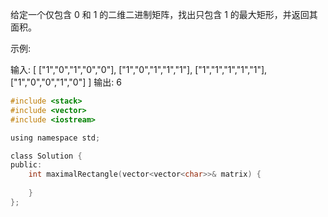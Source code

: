 给定一个仅包含 0 和 1 的二维二进制矩阵，找出只包含 1 的最大矩形，并返回其面积。

示例:

输入:
[
  ["1","0","1","0","0"],
  ["1","0","1","1","1"],
  ["1","1","1","1","1"],
  ["1","0","0","1","0"]
]
输出: 6

```c
#include <stack>
#include <vector>
#include <iostream>

using namespace std;

class Solution {
public:
    int maximalRectangle(vector<vector<char>>& matrix) {
        
    }
};
```